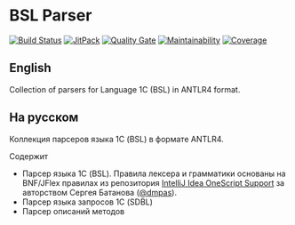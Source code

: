 # BSL Parser

[![Build Status](https://travis-ci.org/1c-syntax/bsl-parser.svg?branch=master)](https://travis-ci.org/1c-syntax/bsl-parser)
[![JitPack](https://jitpack.io/v/1c-syntax/bsl-parser.svg)](https://jitpack.io/#1c-syntax/bsl-parser)
[![Quality Gate](https://sonarcloud.io/api/project_badges/measure?project=1c-syntax_bsl-parser&metric=alert_status)](https://sonarcloud.io/dashboard?id=1c-syntax_bsl-parser)
[![Maintainability](https://sonarcloud.io/api/project_badges/measure?project=1c-syntax_bsl-parser&metric=sqale_rating)](https://sonarcloud.io/dashboard?id=1c-syntax_bsl-parser)
[![Coverage](https://sonarcloud.io/api/project_badges/measure?project=1c-syntax_bsl-parser&metric=coverage)](https://sonarcloud.io/dashboard?id=1c-syntax_bsl-parser)

## English

Collection of parsers for Language 1C (BSL) in ANTLR4 format. 

## На русском

Коллекция парсеров языка 1С (BSL) в формате ANTLR4.

Содержит 

- Парсер языка 1С (BSL). Правила лексера и грамматики основаны на BNF/JFlex правилах из репозитория [IntelliJ Idea OneScript Support](https://github.com/dmpas/idea-onescript) за авторством Сергея Батанова ([@dmpas](https://github.com/dmpas)).
- Парсер языка запросов 1С (SDBL)
- Парсер описаний методов
